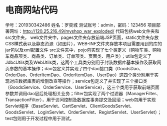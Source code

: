 # 电商网站代码

学号：201930342486 姓名：罗奕城
测试账号：admin，密码：123456
项目部署网址：http://120.25.216.49/myshop_war_exploded/
代码包括web文件夹和src文件夹，
web文件夹中，pages文件夹存放前端JSP页面，static文件夹存放CSS样式表以及静态资源（如图片），WEB-INF文件夹存放本项目需要用到的库的jar包以及xml配置文件
src文件夹中，pojo包实现了七个类定义（购物车类、购物车商品项类、商品类、订单类、订单项类、页面类、用户类）；utils包定义了JdbcUtils类及WebUtils类，这两个工具类分别用于封装数据库基本操作及获取网页参数的基本操作；dao包定义并实现了四个dao接口类（GoodsDao、OrderDao、OrderItemDao、OrderItemDao、UserDao）这四个类分别用于实现对应数据库表的增删改查等操作；service包定义了并实现了三个接口类（GoodsService、OrderService、UserService），这三个类用于获取前端页面参数并调用dao层后处理相关业务；filter包实现了两个过滤器（ManagerFilter、TransactionFilter），用于访问控制及数据库事务提交及回滚；web包用于实现Servlet程序（BaseServlet、CartServlet、ClientGoodsServlet、GoodsServlet、LoginServlet、OrderServlet、RegistServlet、UserServlet）；test包则用于开发过程中用于测试。
